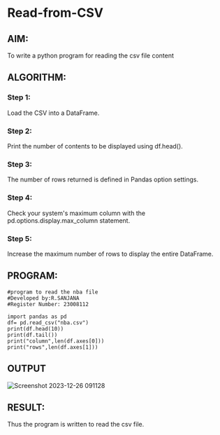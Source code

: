 # Read-from-CSV
## AIM:
To write a python program for reading the csv file content

## ALGORITHM:
### Step 1:
Load the CSV into a DataFrame.

### Step 2:
Print the number of contents to be displayed using df.head().

### Step 3:
The number of rows returned is defined in Pandas option settings.

### Step 4:
Check your system's maximum column with the pd.options.display.max_column statement.

### Step 5:
Increase the maximum number of rows to display the entire DataFrame.

## PROGRAM:
```
#program to read the nba file
#Developed by:R.SANJANA
#Register Number: 23008112

import pandas as pd
df= pd.read_csv("nba.csv")
print(df.head(10))
print(df.tail())
print("column",len(df.axes[0]))
print("rows",len(df.axes[1]))
```

## OUTPUT
![Screenshot 2023-12-26 091128](https://github.com/23008112/Read-from-CSV/assets/138972470/4102350d-f7e6-4919-9aec-4586538717b2)

## RESULT:
Thus the program is written to read the csv file.
